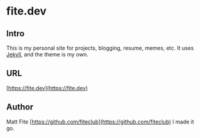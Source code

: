 # fite.dev

## Intro
This is my personal site for projects, blogging, resume, memes, etc.  It uses [Jekyll](https://jekyllrb.com/), and the theme is my own.

## URL
[https://fite.dev](https://fite.dev)

## Author
Matt Fite
[https://github.com/fiteclub](https://github.com/fiteclub)
I made it go.
